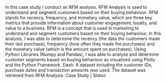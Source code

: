 In this case study I conduct an RFM analysis. 
RFM Analysis is used to understand and segment customers based on their buying behaviour. RFM stands for recency, frequency, and monetary value, which are three key metrics that provide information about customer engagement, loyalty, and value to a business. RFM is a concept that is used in marketing to understand and segment customers based on their buying behaviour. In this analysis, I was able to determine the recency (the data the customers made their last purchase), frequency (how often they made the purchases) and the monetary value (which is the amount spent on purchases). 
Using Python Libraries (Numpy and Pandas), I was able to analyse and determine customer segments based on buying behaviour as visualized using Plotly and the Python Framework, Dash. 
A dataset including the customer IDs, purchase dates and transaction amounts was used. The dataset was retrieved from RFM Analysis: Case Study | Statso 
